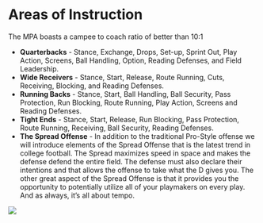 Areas of Instruction
====================

The MPA boasts a campee to coach ratio of better than 10:1

* **Quarterbacks** - Stance, Exchange, Drops, Set-up, Sprint Out, Play
Action, Screens, Ball Handling, Option, Reading Defenses, and Field
Leadership.
* **Wide Receivers** - Stance, Start, Release, Route Running, Cuts,
Receiving, Blocking, and Reading Defenses.
* **Running Backs** - Stance, Start, Ball Handling, Ball Security,
Pass Protection, Run Blocking, Route Running, Play Action, Screens
and Reading Defenses.
* **Tight Ends** - Stance, Start, Release, Run Blocking, Pass
Protection, Route Running, Receiving, Ball Security, Reading
Defenses.
* **The Spread Offense** - In addition to the traditional Pro-Style
offense we will introduce elements of the Spread Offense that is the
latest trend in college football. The Spread maximizes speed in
space and makes the defense defend the entire field. The defense
must also declare their intentions and that allows the offense to
take what the D gives you. The other great aspect of the Spread
Offense is that it provides you the opportunity to potentially
utilize all of your playmakers on every play. And as always, it’s
all about tempo.

<img src="/images/areas-of-instruction.jpg" class="img-responsive img-thumbnail">
